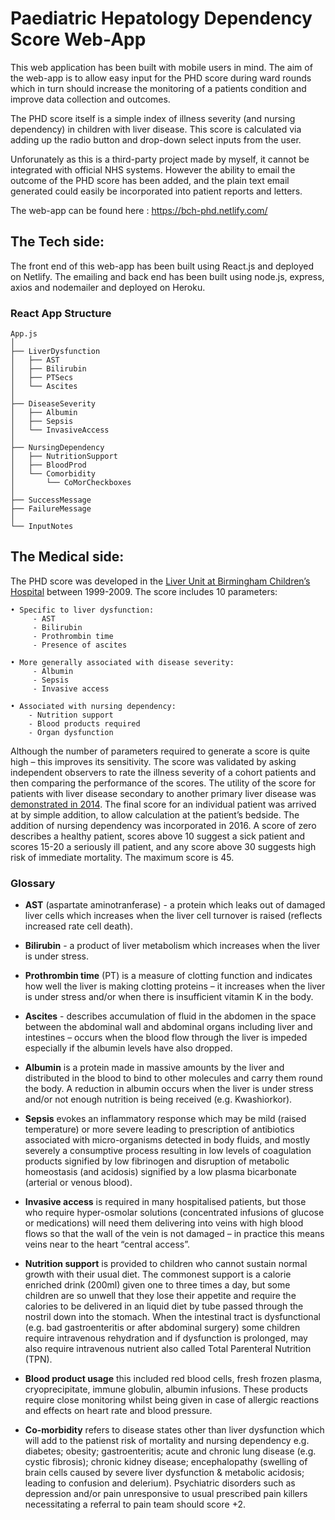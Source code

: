 # Paediatric Hepatology Dependency Score Web-App

This web application has been built with mobile users in mind. The aim of the web-app is to allow easy input for the PHD score during ward rounds which in turn should increase the monitoring of a patients condition and improve data collection and outcomes.

The PHD score itself is a simple index of illness severity (and nursing dependency) in children with liver disease. This score is calculated via adding up the radio button and drop-down select inputs from the user.

Unforunately as this is a third-party project made by myself, it cannot be integrated with official NHS systems. However the ability to email the outcome of the PHD score has been added, and the plain text email generated could easily be incorporated into patient reports and letters.

The web-app can be found here : https://bch-phd.netlify.com/

## The Tech side:

The front end of this web-app has been built using React.js and deployed on Netlify. The emailing and back end has been built using node.js, express, axios and nodemailer and deployed on Heroku.

### React App Structure

```raw
App.js
│
├── LiverDysfunction
│   ├── AST
│   ├── Bilirubin
│   ├── PTSecs
│   └── Ascites
│
├── DiseaseSeverity
│   ├── Albumin
│   ├── Sepsis
│   └── InvasiveAccess
│
├── NursingDependency
│   ├── NutritionSupport
│   ├── BloodProd
│   └── Comorbidity
│       └── CoMorCheckboxes
│
├── SuccessMessage
├── FailureMessage
│
└── InputNotes
```

## The Medical side:

The PHD score was developed in the [Liver Unit at Birmingham Children’s Hospital](https://cdn.journals.lww.com/jpgn/Fulltext/2007/01000/Paediatric_Hepatology_Dependency_Score__PHD.22.aspx) between 1999-2009. The score includes 10 parameters:

    • Specific to liver dysfunction:
         - AST
         - Bilirubin
         - Prothrombin time
         - Presence of ascites

    • More generally associated with disease severity:
         - Albumin
         - Sepsis
         - Invasive access

    • Associated with nursing dependency:
        - Nutrition support
        - Blood products required
        - Organ dysfunction

Although the number of parameters required to generate a score is quite high – this improves its sensitivity. The score was validated by asking independent observers to rate the illness severity of a cohort patients and then comparing the performance of the scores. The utility of the score for patients with liver disease secondary to another primary liver disease was [demonstrated in 2014](https://www.ncbi.nlm.nih.gov/pubmed/23856636). The final score for an individual patient was arrived at by simple addition, to allow calculation at the patient’s bedside. The addition of nursing dependency was incorporated in 2016. A score of zero describes a healthy patient, scores above 10 suggest a sick patient and scores 15-20 a seriously ill patient, and any score above 30 suggests high risk of immediate mortality. The maximum score is 45.

### Glossary

- **AST** (aspartate aminotranferase) - a protein which leaks out of damaged liver cells which increases when the liver cell turnover is raised (reflects increased rate cell death).

- **Bilirubin** - a product of liver metabolism which increases when the liver is under stress.

- **Prothrombin time** (PT) is a measure of clotting function and indicates how well the liver is making clotting proteins – it increases when the liver is under stress and/or when there is insufficient vitamin K in the body.

- **Ascites** - describes accumulation of fluid in the abdomen in the space between the abdominal wall and abdominal organs including liver and intestines – occurs when the blood flow through the liver is impeded especially if the albumin levels have also dropped.

- **Albumin** is a protein made in massive amounts by the liver and distributed in the blood to bind to other molecules and carry them round the body. A reduction in albumin occurs when the liver is under stress and/or not enough nutrition is being received (e.g. Kwashiorkor).

- **Sepsis** evokes an inflammatory response which may be mild (raised temperature) or more severe leading to prescription of antibiotics associated with micro-organisms detected in body fluids, and mostly severely a consumptive process resulting in low levels of coagulation products signified by low fibrinogen and disruption of metabolic homeostasis (and acidosis) signified by a low plasma bicarbonate (arterial or venous blood).

- **Invasive access** is required in many hospitalised patients, but those who require hyper-osmolar solutions (concentrated infusions of glucose or medications) will need them delivering into veins with high blood flows so that the wall of the vein is not damaged – in practice this means veins near to the heart “central access”.

- **Nutrition support** is provided to children who cannot sustain normal growth with their usual diet. The commonest support is a calorie enriched drink (200ml) given one to three times a day, but some children are so unwell that they lose their appetite and require the calories to be delivered in an liquid diet by tube passed through the nostril down into the stomach. When the intestinal tract is dysfunctional (e.g. bad gastroenteritis or after abdominal surgery) some children require intravenous rehydration and if dysfunction is prolonged, may also require intravenous nutrient also called Total Parenteral Nutrition (TPN).

- **Blood product usage** this included red blood cells, fresh frozen plasma, cryoprecipitate, immune globulin, albumin infusions. These products require close monitoring whilst being given in case of allergic reactions and effects on heart rate and blood pressure.

- **Co-morbidity** refers to disease states other than liver dysfunction which will add to the patienst risk of mortality and nursing dependency e.g. diabetes; obesity; gastroenteritis; acute and chronic lung disease (e.g. cystic fibrosis); chronic kidney disease; encephalopathy (swelling of brain cells caused by severe liver dysfunction & metabolic acidosis; leading to confusion and delerium). Psychiatric disorders such as depression and/or pain unresponsive to usual prescribed pain killers necessitating a referral to pain team should score +2.
